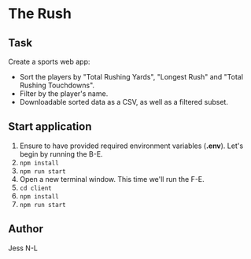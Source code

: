 # The Rush

## Task
Create a sports web app:
- Sort the players by "Total Rushing Yards", "Longest Rush" and "Total Rushing Touchdowns". 
- Filter by the player's name. 
- Downloadable sorted data as a CSV, as well as a filtered subset.

## Start application

1. Ensure to have provided required environment variables (**.env**). Let's begin by running the B-E.
2. `npm install`
3. `npm run start`
4. Open a new terminal window. This time we'll run the F-E.
5. `cd client`
6. `npm install`
7. `npm run start`

## Author 
Jess N-L